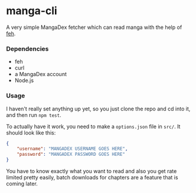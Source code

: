 # manga-cli

A very simple MangaDex fetcher which can read manga with the help of [feh](https://wiki.archlinux.org/title/feh).

### Dependencies
- feh
- curl
- a MangaDex account
- Node.js

### Usage
I haven't really set anything up yet, so you just clone the repo and cd into
it, and then run `npm test`.

To actually have it work, you need to make a `options.json` file in `src/`. It
should look like this:

```json
{
    "username": "MANGADEX USERNAME GOES HERE",
    "password": "MANGADEX PASSWORD GOES HERE"
}
```

You have to know exactly what you want to read and also you get rate limited
pretty easily, batch downloads for chapters are a feature that is coming later.
